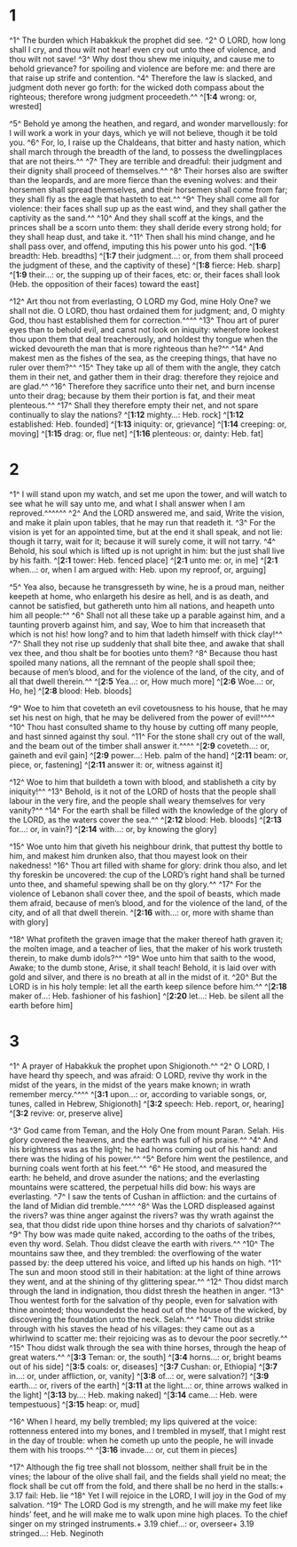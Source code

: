 # 1 
^1^ The burden which Habakkuk the prophet did see. ^2^ O LORD, how long shall I cry, and thou wilt not hear! even cry out unto thee of violence, and thou wilt not save! ^3^ Why dost thou shew me iniquity, and cause me to behold grievance? for spoiling and violence are before me: and there are that raise up strife and contention. ^4^ Therefore the law is slacked, and judgment doth never go forth: for the wicked doth compass about the righteous; therefore wrong judgment proceedeth.^^ 
^[**1:4** wrong: or, wrested]

^5^ Behold ye among the heathen, and regard, and wonder marvellously: for I will work a work in your days, which ye will not believe, though it be told you. ^6^ For, lo, I raise up the Chaldeans, that bitter and hasty nation, which shall march through the breadth of the land, to possess the dwellingplaces that are not theirs.^^ ^7^ They are terrible and dreadful: their judgment and their dignity shall proceed of themselves.^^ ^8^ Their horses also are swifter than the leopards, and are more fierce than the evening wolves: and their horsemen shall spread themselves, and their horsemen shall come from far; they shall fly as the eagle that hasteth to eat.^^ ^9^ They shall come all for violence: their faces shall sup up as the east wind, and they shall gather the captivity as the sand.^^ ^10^ And they shall scoff at the kings, and the princes shall be a scorn unto them: they shall deride every strong hold; for they shall heap dust, and take it. ^11^ Then shall his mind change, and he shall pass over, and offend, imputing this his power unto his god. 
^[**1:6** breadth: Heb. breadths]
^[**1:7** their judgment…: or, from them shall proceed the judgment of these, and the captivity of these]
^[**1:8** fierce: Heb. sharp]
^[**1:9** their…: or, the supping up of their faces, etc: or, their faces shall look (Heb. the opposition of their faces) toward the east]

^12^ Art thou not from everlasting, O LORD my God, mine Holy One? we shall not die. O LORD, thou hast ordained them for judgment; and, O mighty God, thou hast established them for correction.^^^^ ^13^ Thou art of purer eyes than to behold evil, and canst not look on iniquity: wherefore lookest thou upon them that deal treacherously, and holdest thy tongue when the wicked devoureth the man that is more righteous than he?^^ ^14^ And makest men as the fishes of the sea, as the creeping things, that have no ruler over them?^^ ^15^ They take up all of them with the angle, they catch them in their net, and gather them in their drag: therefore they rejoice and are glad.^^ ^16^ Therefore they sacrifice unto their net, and burn incense unto their drag; because by them their portion is fat, and their meat plenteous.^^ ^17^ Shall they therefore empty their net, and not spare continually to slay the nations?
^[**1:12** mighty…: Heb. rock]
^[**1:12** established: Heb. founded]
^[**1:13** iniquity: or, grievance]
^[**1:14** creeping: or, moving]
^[**1:15** drag: or, flue net]
^[**1:16** plenteous: or, dainty: Heb. fat] 

# 2 
^1^ I will stand upon my watch, and set me upon the tower, and will watch to see what he will say unto me, and what I shall answer when I am reproved.^^^^^^ ^2^ And the LORD answered me, and said, Write the vision, and make it plain upon tables, that he may run that readeth it. ^3^ For the vision is yet for an appointed time, but at the end it shall speak, and not lie: though it tarry, wait for it; because it will surely come, it will not tarry. ^4^ Behold, his soul which is lifted up is not upright in him: but the just shall live by his faith. 
^[**2:1** tower: Heb. fenced place]
^[**2:1** unto me: or, in me]
^[**2:1** when…: or, when I am argued with: Heb. upon my reproof, or, arguing]

^5^ Yea also, because he transgresseth by wine, he is a proud man, neither keepeth at home, who enlargeth his desire as hell, and is as death, and cannot be satisfied, but gathereth unto him all nations, and heapeth unto him all people:^^ ^6^ Shall not all these take up a parable against him, and a taunting proverb against him, and say, Woe to him that increaseth that which is not his! how long? and to him that ladeth himself with thick clay!^^ ^7^ Shall they not rise up suddenly that shall bite thee, and awake that shall vex thee, and thou shalt be for booties unto them? ^8^ Because thou hast spoiled many nations, all the remnant of the people shall spoil thee; because of men’s blood, and for the violence of the land, of the city, and of all that dwell therein.^^ 
^[**2:5** Yea…: or, How much more]
^[**2:6** Woe…: or, Ho, he]
^[**2:8** blood: Heb. bloods]

^9^ Woe to him that coveteth an evil covetousness to his house, that he may set his nest on high, that he may be delivered from the power of evil!^^^^ ^10^ Thou hast consulted shame to thy house by cutting off many people, and hast sinned against thy soul. ^11^ For the stone shall cry out of the wall, and the beam out of the timber shall answer it.^^^^ 
^[**2:9** coveteth…: or, gaineth and evil gain]
^[**2:9** power…: Heb. palm of the hand]
^[**2:11** beam: or, piece, or, fastening]
^[**2:11** answer it: or, witness against it]

^12^ Woe to him that buildeth a town with blood, and stablisheth a city by iniquity!^^ ^13^ Behold, is it not of the LORD of hosts that the people shall labour in the very fire, and the people shall weary themselves for very vanity?^^ ^14^ For the earth shall be filled with the knowledge of the glory of the LORD, as the waters cover the sea.^^ 
^[**2:12** blood: Heb. bloods]
^[**2:13** for…: or, in vain?]
^[**2:14** with…: or, by knowing the glory]

^15^ Woe unto him that giveth his neighbour drink, that puttest thy bottle to him, and makest him drunken also, that thou mayest look on their nakedness! ^16^ Thou art filled with shame for glory: drink thou also, and let thy foreskin be uncovered: the cup of the LORD’s right hand shall be turned unto thee, and shameful spewing shall be on thy glory.^^ ^17^ For the violence of Lebanon shall cover thee, and the spoil of beasts, which made them afraid, because of men’s blood, and for the violence of the land, of the city, and of all that dwell therein. 
^[**2:16** with…: or, more with shame than with glory]

^18^ What profiteth the graven image that the maker thereof hath graven it; the molten image, and a teacher of lies, that the maker of his work trusteth therein, to make dumb idols?^^ ^19^ Woe unto him that saith to the wood, Awake; to the dumb stone, Arise, it shall teach! Behold, it is laid over with gold and silver, and there is no breath at all in the midst of it. ^20^ But the LORD is in his holy temple: let all the earth keep silence before him.^^
^[**2:18** maker of…: Heb. fashioner of his fashion]
^[**2:20** let…: Heb. be silent all the earth before him] 

# 3 
^1^ A prayer of Habakkuk the prophet upon Shigionoth.^^ ^2^ O LORD, I have heard thy speech, and was afraid: O LORD, revive thy work in the midst of the years, in the midst of the years make known; in wrath remember mercy.^^^^ 
^[**3:1** upon…: or, according to variable songs, or, tunes, called in Hebrew, Shigionoth]
^[**3:2** speech: Heb. report, or, hearing]
^[**3:2** revive: or, preserve alive]

^3^ God came from Teman, and the Holy One from mount Paran. Selah. His glory covered the heavens, and the earth was full of his praise.^^ ^4^ And his brightness was as the light; he had horns coming out of his hand: and there was the hiding of his power.^^ ^5^ Before him went the pestilence, and burning coals went forth at his feet.^^ ^6^ He stood, and measured the earth: he beheld, and drove asunder the nations; and the everlasting mountains were scattered, the perpetual hills did bow: his ways are everlasting. ^7^ I saw the tents of Cushan in affliction: and the curtains of the land of Midian did tremble.^^^^ ^8^ Was the LORD displeased against the rivers? was thine anger against the rivers? was thy wrath against the sea, that thou didst ride upon thine horses and thy chariots of salvation?^^ ^9^ Thy bow was made quite naked, according to the oaths of the tribes, even thy word. Selah. Thou didst cleave the earth with rivers.^^ ^10^ The mountains saw thee, and they trembled: the overflowing of the water passed by: the deep uttered his voice, and lifted up his hands on high. ^11^ The sun and moon stood still in their habitation: at the light of thine arrows they went, and at the shining of thy glittering spear.^^ ^12^ Thou didst march through the land in indignation, thou didst thresh the heathen in anger. ^13^ Thou wentest forth for the salvation of thy people, even for salvation with thine anointed; thou woundedst the head out of the house of the wicked, by discovering the foundation unto the neck. Selah.^^ ^14^ Thou didst strike through with his staves the head of his villages: they came out as a whirlwind to scatter me: their rejoicing was as to devour the poor secretly.^^ ^15^ Thou didst walk through the sea with thine horses, through the heap of great waters.^^ 
^[**3:3** Teman: or, the south]
^[**3:4** horns…: or, bright beams out of his side]
^[**3:5** coals: or, diseases]
^[**3:7** Cushan: or, Ethiopia]
^[**3:7** in…: or, under affliction, or, vanity]
^[**3:8** of…: or, were salvation?]
^[**3:9** earth…: or, rivers of the earth]
^[**3:11** at the light…: or, thine arrows walked in the light]
^[**3:13** by…: Heb. making naked]
^[**3:14** came…: Heb. were tempestuous]
^[**3:15** heap: or, mud]

^16^ When I heard, my belly trembled; my lips quivered at the voice: rottenness entered into my bones, and I trembled in myself, that I might rest in the day of trouble: when he cometh up unto the people, he will invade them with his troops.^^ 
^[**3:16** invade…: or, cut them in pieces]

^17^ Although the fig tree shall not blossom, neither shall fruit be in the vines; the labour of the olive shall fail, and the fields shall yield no meat; the flock shall be cut off from the fold, and there shall be no herd in the stalls:+ 3.17 fail: Heb. lie ^18^ Yet I will rejoice in the LORD, I will joy in the God of my salvation. ^19^ The LORD God is my strength, and he will make my feet like hinds’ feet, and he will make me to walk upon mine high places. To the chief singer on my stringed instruments.+ 3.19 chief…: or, overseer+ 3.19 stringed…: Heb. Neginoth 